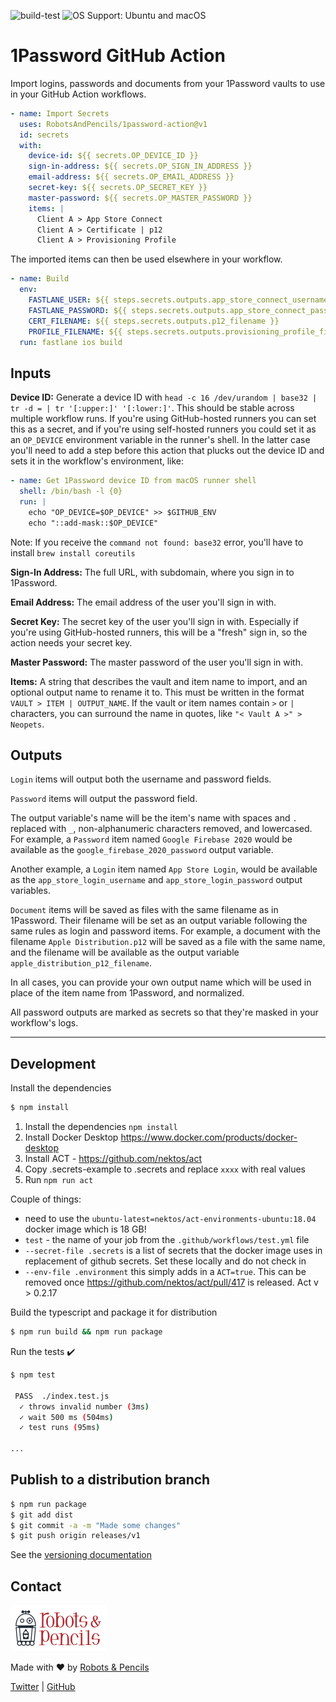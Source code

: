 ![build-test](https://github.com/RobotsAndPencils/1password-action/workflows/build-test/badge.svg)
![OS Support: Ubuntu and macOS](https://img.shields.io/badge/OS-Ubuntu%20%7C%20macOS-lightgrey)

# 1Password GitHub Action

Import logins, passwords and documents from your 1Password vaults to use in your GitHub Action workflows.

```yaml
- name: Import Secrets
  uses: RobotsAndPencils/1password-action@v1
  id: secrets
  with:
    device-id: ${{ secrets.OP_DEVICE_ID }}
    sign-in-address: ${{ secrets.OP_SIGN_IN_ADDRESS }}
    email-address: ${{ secrets.OP_EMAIL_ADDRESS }}
    secret-key: ${{ secrets.OP_SECRET_KEY }}
    master-password: ${{ secrets.OP_MASTER_PASSWORD }}
    items: |
      Client A > App Store Connect
      Client A > Certificate | p12
      Client A > Provisioning Profile
```

The imported items can then be used elsewhere in your workflow.

```yaml
- name: Build
  env:
    FASTLANE_USER: ${{ steps.secrets.outputs.app_store_connect_username }}
    FASTLANE_PASSWORD: ${{ steps.secrets.outputs.app_store_connect_password }}
    CERT_FILENAME: ${{ steps.secrets.outputs.p12_filename }}
    PROFILE_FILENAME: ${{ steps.secrets.outputs.provisioning_profile_filename }}
  run: fastlane ios build
```

## Inputs

**Device ID:** Generate a device ID with `head -c 16 /dev/urandom | base32 | tr -d = | tr '[:upper:]' '[:lower:]'`. This should be stable across multiple workflow runs. If you're using GitHub-hosted runners you can set this as a secret, and if you're using self-hosted runners you could set it as an `OP_DEVICE` environment variable in the runner's shell. In the latter case you'll need to add a step before this action that plucks out the device ID and sets it in the workflow's environment, like:

```yaml
- name: Get 1Password device ID from macOS runner shell
  shell: /bin/bash -l {0}
  run: |
    echo "OP_DEVICE=$OP_DEVICE" >> $GITHUB_ENV
    echo "::add-mask::$OP_DEVICE"
```

Note: If you receive the `command not found: base32` error, you'll have to install `brew install coreutils`

**Sign-In Address:** The full URL, with subdomain, where you sign in to 1Password.

**Email Address:** The email address of the user you'll sign in with.

**Secret Key:** The secret key of the user you'll sign in with. Especially if you're using GitHub-hosted runners, this will be a "fresh" sign in, so the action needs your secret key.

**Master Password:** The master password of the user you'll sign in with.

**Items:** A string that describes the vault and item name to import, and an optional output name to rename it to. This must be written in the format `VAULT > ITEM | OUTPUT_NAME`. If the vault or item names contain `>` or `|` characters, you can surround the name in quotes, like `"< Vault A >" > Neopets`.

## Outputs

`Login` items will output both the username and password fields.

`Password` items will output the password field.

The output variable's name will be the item's name with spaces and `.` replaced with `_`, non-alphanumeric characters removed, and lowercased. For example, a `Password` item named `Google Firebase 2020` would be available as the `google_firebase_2020_password` output variable.

Another example, a `Login` item named `App Store Login`, would be available as the `app_store_login_username` and `app_store_login_password` output variables.

`Document` items will be saved as files with the same filename as in 1Password. Their filename will be set as an output variable following the same rules as login and password items. For example, a document with the filename `Apple Distribution.p12` will be saved as a file with the same name, and the filename will be available as the output variable `apple_distribution_p12_filename`.

In all cases, you can provide your own output name which will be used in place of the item name from 1Password, and normalized.

All password outputs are marked as secrets so that they're masked in your workflow's logs.

---

## Development

Install the dependencies

```bash
$ npm install
```
1. Install the dependencies `npm install`
2. Install Docker Desktop https://www.docker.com/products/docker-desktop
3. Install ACT - https://github.com/nektos/act
4. Copy .secrets-example to .secrets and replace `xxxx` with real values
5. Run `npm run act`

Couple of things:

- need to use the `ubuntu-latest=nektos/act-environments-ubuntu:18.04` docker image which is 18 GB!
- `test` - the name of your job from the `.github/workflows/test.yml` file
- `--secret-file .secrets` is a list of secrets that the docker image uses in replacement of github secrets. Set these locally and do not check in
- `--env-file .environment` this simply adds in a `ACT=true`. This can be removed once https://github.com/nektos/act/pull/417 is released. Act v > 0.2.17

Build the typescript and package it for distribution

```bash
$ npm run build && npm run package
```

Run the tests :heavy_check_mark:

```bash
$ npm test

 PASS  ./index.test.js
  ✓ throws invalid number (3ms)
  ✓ wait 500 ms (504ms)
  ✓ test runs (95ms)

...
```

## Publish to a distribution branch

```bash
$ npm run package
$ git add dist
$ git commit -a -m "Made some changes"
$ git push origin releases/v1
```

See the [versioning documentation](https://github.com/actions/toolkit/blob/master/docs/action-versioning.md)

## Contact

<a href="http://www.robotsandpencils.com"><img src="R&PLogo.png" width="153" height="74" /></a>

Made with ❤️ by [Robots & Pencils](http://www.robotsandpencils.com)

[Twitter](https://twitter.com/robotsNpencils) | [GitHub](https://github.com/robotsandpencils)
